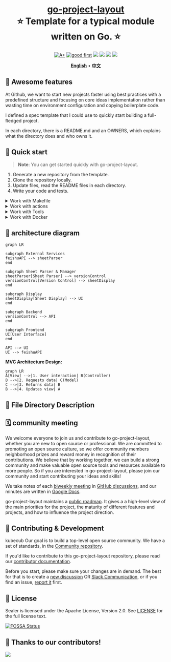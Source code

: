 <h1 align="center" style="border-bottom: none">
    <b>
        <a href="https://docker.nsddd.top">go-project-layout</a><br>
    </b>
    ⭐️  Template for a typical module written on Go.  ⭐️ <br>
</h1>

<p align=center>
<a href="https://goreportcard.com/report/github.com/kubecub/go-project-layout"><img src="https://goreportcard.com/badge/github.com/kubecub/go-project-layout" alt="A+"></a>
<a href="https://github.com/issues?q=org%3Akubecub+is%3Aissue+label%3A%22good+first+issue%22+no%3Aassignee"><img src="https://img.shields.io/github/issues/kubecub/go-project-layout/good%20first%20issue?logo=%22github%22" alt="good first"></a>
<a href="https://github.com/kubecub/go-project-layout"><img src="https://img.shields.io/github/stars/kubecub/go-project-layout.svg?style=flat&logo=github&colorB=deeppink&label=stars"></a>
<a href="https://join.slack.com/t/kubecub/shared_invite/zt-1se0k2bae-lkYzz0_T~BYh3rjkvlcUqQ"><img src="https://img.shields.io/badge/Slack-100%2B-blueviolet?logo=slack&amp;logoColor=white"></a>
<a href="https://github.com/kubecub/go-project-layout/blob/main/LICENSE"><img src="https://img.shields.io/badge/license-Apache--2.0-green"></a>
<a href="https://golang.org/"><img src="https://img.shields.io/badge/Language-Go-blue.svg"></a>
</p>

</p>

<p align="center">
    <a href="./README.md"><b>English</b></a> •
    <a href="./README_zh-CN.md"><b>中文</b></a>
</p>

</p>

## 🧩 Awesome features

At Github, we want to start new projects faster using best practices with a predefined structure and focusing on core ideas implementation rather than wasting time on environment configuration and copying boilerplate code.

I defined a spec template that I could use to quickly start building a full-fledged project.

In each directory, there is a README.md and an OWNERS, which explains what the directory does and who owns it.


## 🛫 Quick start 

> **Note**: You can get started quickly with go-project-layout.

1. Generate a new repository from the template.
2. Clone the repository locally.
3. Update files, read the README files in each directory.
4. Write your code and tests. 

<details>
  <summary>Work with Makefile</summary>

```bash
❯ make help    # show help
❯ make build   # build binary
```

</details>
<details>
  <summary>Work with actions</summary>


```bash

```

</details>
<details>
  <summary>Work with Tools</summary>

```bash
❯ make tools
```

</details>
<details>
  <summary>Work with Docker</summary>

```bash
$ make go-1.11 # or go-1.12, etc.
/src# make go-env 2>/dev/null | grep GOVERSION
# GOVERSION:   1.11.13
/src# make test
```

</details>


## 🕋 architecture diagram
```mermaid
graph LR

subgraph External Services
feishuAPI --> sheetParser
end

subgraph Sheet Parser & Manager
sheetParser[Sheet Parser] --> versionControl
versionControl[Version Control] --> sheetDisplay
end

subgraph Display
sheetDisplay[Sheet Display] --> UI
end

subgraph Backend
versionControl --> API
end

subgraph Frontend
UI[User Interface]
end

API --> UI
UI --> feishuAPI 
```

**MVC Architecture Design:**
```mermaid
graph LR
A[View] -->|1. User interaction| B(Controller)
B -->|2. Requests data| C(Model)
C -->|3. Returns data| B
B -->|4. Updates view| A
```

## 🤖 File Directory Description

## 🗓️ community meeting

We welcome everyone to join us and contribute to go-project-layout, whether you are new to open source or professional. We are committed to promoting an open source culture, so we offer community members neighborhood prizes and reward money in recognition of their contributions. We believe that by working together, we can build a strong community and make valuable open source tools and resources available to more people. So if you are interested in go-project-layout, please join our community and start contributing your ideas and skills!

We take notes of each [biweekly meeting](https://github.com/kubecub/go-project-layout/issues/2) in [GitHub discussions](https://github.com/kubecub/go-project-layout/discussions/categories/meeting), and our minutes are written in [Google Docs](https://docs.google.com/document/d/1nx8MDpuG74NASx081JcCpxPgDITNTpIIos0DS6Vr9GU/edit?usp=sharing).

go-project-layout maintains a [public roadmap](https://github.com/kubecub/community/tree/main/roadmaps). It gives a a high-level view of the main priorities for the project, the maturity of different features and projects, and how to influence the project direction.

## 🤼‍ Contributing & Development

kubecub Our goal is to build a top-level open source community. We have a set of standards, in the [Community repository](https://github.com/kubecub/community).

If you'd like to contribute to this go-project-layout repository, please read our [contributor documentation](https://github.com/kubecub/go-project-layout/blob/main/CONTRIBUTING.md).

Before you start, please make sure your changes are in demand. The best for that is to create a [new discussion](https://github.com/kubecub/go-project-layout/discussions/new/choose) OR [Slack Communication](https://join.slack.com/t/kubecub/shared_invite/zt-1se0k2bae-lkYzz0_T~BYh3rjkvlcUqQ), or if you find an issue, [report it](https://github.com/kubecub/go-project-layout/issues/new/choose) first.


## 🚨 License

Sealer is licensed under the Apache License, Version 2.0. See [LICENSE](https://github.com/kubecub/go-project-layout/tree/main/LICENSE) for the full license text.

[![FOSSA Status](https://app.fossa.com/api/projects/git%2Bgithub.com%2Fsealerio%2Fsealer.svg?type=large)](https://app.fossa.com/projects/git%2Bgithub.com%2Fkubecub%2Fgo-project-layout?ref=badge_large)


## 🔮 Thanks to our contributors!

<a href="https://github.com/kubecub/go-project-layout/graphs/contributors">
  <img src="https://contrib.rocks/image?repo=kubecub/go-project-layout" />
</a>
